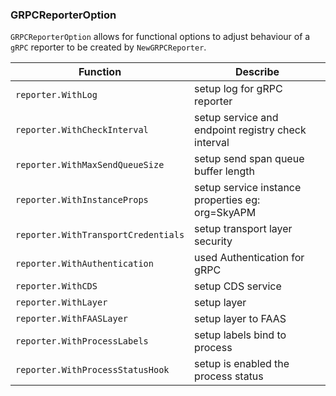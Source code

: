 ### GRPCReporterOption

`GRPCReporterOption` allows for functional options to adjust behaviour of a `gRPC` reporter to be created by `NewGRPCReporter`.

| Function                            | Describe                                           |
| ----------------------------------- | -------------------------------------------------- |
| `reporter.WithLog`                  | setup log for gRPC reporter                        |
| `reporter.WithCheckInterval`        | setup service and endpoint registry check interval |
| `reporter.WithMaxSendQueueSize`     | setup send span queue buffer length                |
| `reporter.WithInstanceProps`        | setup service instance properties eg: org=SkyAPM   |
| `reporter.WithTransportCredentials` | setup transport layer security                     |
| `reporter.WithAuthentication`       | used Authentication for gRPC                       |
| `reporter.WithCDS`                  | setup CDS service                                  |
| `reporter.WithLayer`                | setup layer                                        |
| `reporter.WithFAASLayer`            | setup layer to FAAS                                |
| `reporter.WithProcessLabels`        | setup labels bind to process                       |
| `reporter.WithProcessStatusHook`    | setup is enabled the process status                |
